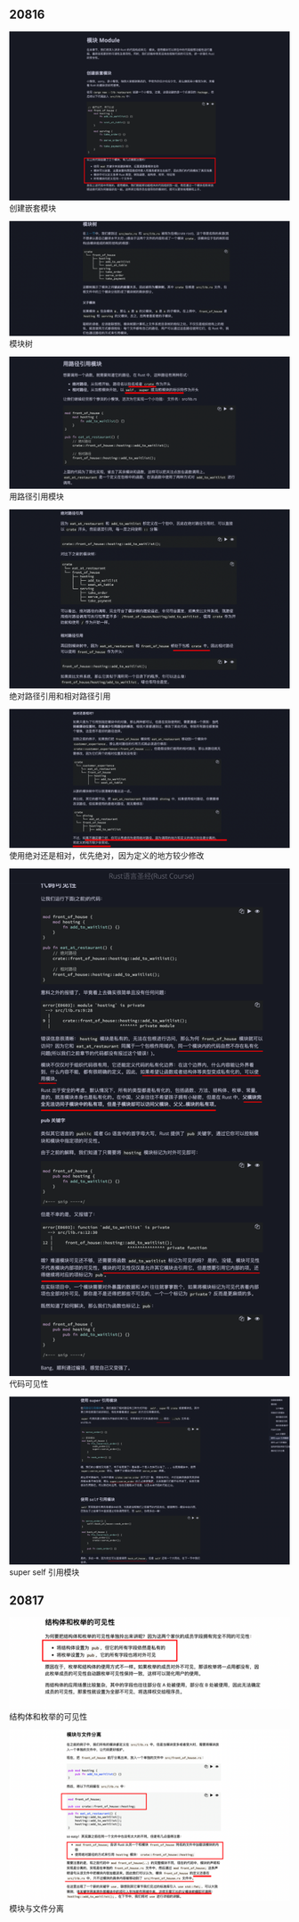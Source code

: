 ## 20816

![](./img/2022-08-16-19-48-48.png)  
创建嵌套模块

![](./img/2022-08-16-19-52-16.png)  
模块树

![](./img/2022-08-16-19-55-29.png)  
用路径引用模块

![](./img/2022-08-16-19-56-56.png)  
绝对路径引用和相对路径引用

![](./img/2022-08-16-19-59-08.png)  
使用绝对还是相对，优先绝对，因为定义的地方较少修改

![](./img/2022-08-16-23-02-21.png)  
代码可见性

![](./img/2022-08-16-23-07-52.png)  
super self 引用模块

## 20817

![](./img/2022-08-17-10-44-56.png)  
结构体和枚举的可见性

![](./img/2022-08-17-10-47-52.png)  
模块与文件分离
